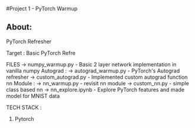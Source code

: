 #Project 1 - PyTorch Warmup

## About: 
PyTorch Refresher 

Target : Basic PyTorch Refre

FILES
-> numpy_warmup.py - Basic 2 layer network implementation in vanilla numpy
Autograd :
    -> autograd_warmup.py - PyTorch's Autograd refresher
    -> custom_autograd.py - Implemented custom autograd function
nn Module :
    -> nn_warmup.py - revisit nn module 
    -> custom_nn.py - simple class based nn
    -> nn_explore.ipynb - Explore PyTorch features and made model for MNIST data

TECH STACK : 
1. Pytorch